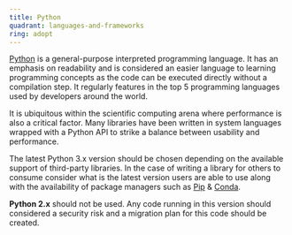 ```yaml
---
title: Python
quadrant: languages-and-frameworks
ring: adopt
---
```


[Python](https://www.python.org) is a general-purpose interpreted programming
language. It has an emphasis on readability and is considered an easier language
to learning programming concepts as the code can be executed directly without
a compilation step. It regularly features in the top 5 programming languages
used by developers around the world.

It is ubiquitous within the scientific computing arena where performance is also
a critical factor. Many libraries have been written in system languages wrapped
with a Python API to strike a balance between usability and performance.

The latest Python 3.x version should be chosen depending on the available
support of third-party libraries. In the case of writing a library for others
to consume consider what is the latest version users are able to use along
with the availability of package managers such as
[Pip](https://pip.pypa.io/en/stable/installation/) &
[Conda](https://docs.conda.io/projects/conda/en/latest/user-guide/tasks/manage-python.html).

**Python 2.x** should not be used. Any code running in this version should
considered a security risk and a migration plan for this code should be created.
